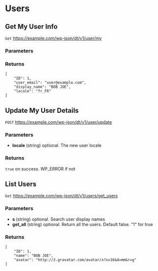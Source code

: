 # Users

## Get My User Info

`Get` https://example.com/wp-json/dt/v1/user/my

### Parameters

### Returns
```
[ 
    "ID": 1,
    "user_email": "user@example.com",
    "display_name": "BOB JOE",
    "locale": "fr_FR"
]
```

## Update My User Details

`POST` https://example.com/wp-json/dt/v1/user/update

### Parameters
- **locale** (string) optional. The new user locale

### Returns
`true` on success. WP_ERROR if not

## List Users

`Get` https://example.com/wp-json/dt/v1/users/get_users

### Parameters
- **s** (string) optional. Search user display names
- **get_all** (string) optional. Return all the users. Default false.  "1" for true

### Returns
```
[ 
    "ID": 1,
    "name": "BOB JOE",
    "avatar": "http://2.gravatar.com/avatar/x?s=16&d=mm&r=g"
]
```